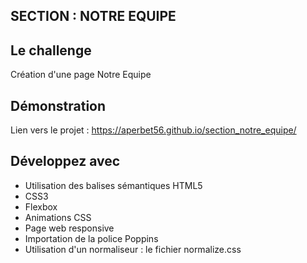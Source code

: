 ## SECTION : NOTRE EQUIPE

## Le challenge

Création d'une page Notre Equipe

## Démonstration

Lien vers le projet : https://aperbet56.github.io/section_notre_equipe/

## Développez avec

- Utilisation des balises sémantiques HTML5
- CSS3
- Flexbox
- Animations CSS
- Page web responsive
- Importation de la police Poppins
- Utilisation d'un normaliseur : le fichier normalize.css
